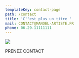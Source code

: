 ```yaml
---
templateKey: contact-page
path: /contact
title: 'C''est plus un titre '
mail: CONTACT@MANOEL-ARTISTE.FR
phone: 06.29.11111111
---
```

![](/img/72762795-abstract-3d-geometric-retro-red-origami-background-nature-tone.jpg)

PRENEZ CONTACT
